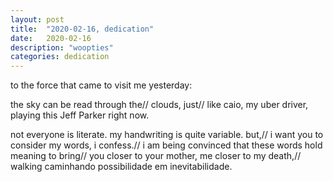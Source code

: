 ```yaml
---
layout: post
title:  "2020-02-16, dedication"
date:   2020-02-16
description: "woopties"
categories: dedication
---
```

to the force that came to visit me yesterday:

the sky can be read through the//
  clouds, just//
like caio, my uber driver, playing this Jeff Parker right now.
  
not everyone is literate. my handwriting is quite variable. but,//
i want you to consider my words, i confess.//
i am being convinced that these words hold meaning to bring//
you closer to your mother, me closer to my death,//
walking caminhando possibilidade em inevitabilidade.
